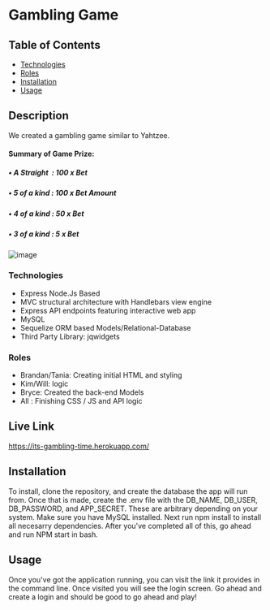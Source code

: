 
# Gambling Game

## Table of Contents

- [Technologies](#Technologies)
- [Roles](#Roles)
- [Installation](#installation)
- [Usage](#usage)

## Description
We created a gambling game similar to Yahtzee.
#### Summary of Game Prize:
##### &bull; A Straight&nbsp; :  100 x Bet
##### &bull; 5 of a kind : 100 x Bet Amount
##### &bull; 4 of a kind :  50 x Bet
##### &bull; 3 of a kind :   5 x Bet

![image](https://user-images.githubusercontent.com/22924230/162866331-9b432be4-f390-4e84-b559-b656b253cf33.png)

### Technologies
- Express Node.Js Based
- MVC structural architecture with Handlebars view engine
- Express API endpoints featuring interactive web app
- MySQL 
- Sequelize ORM based Models/Relational-Database
- Third Party Library: jqwidgets

### Roles
- Brandan/Tania: Creating initial HTML and styling
- Kim/Will: logic
- Bryce: Created the back-end Models 
- All : Finishing CSS / JS and API logic

## Live Link
https://its-gambling-time.herokuapp.com/

## Installation

To install, clone the repository, and create the database the app will run from. Once that is made, create the .env file with the DB_NAME, DB_USER, DB_PASSWORD, and APP_SECRET. These are arbitrary depending on your system. Make sure you have MySQL installed. Next run npm install to install all necesarry dependencies. After you've completed all of this, go ahead and run NPM start in bash.

## Usage

Once you've got the application running, you can visit the link it provides in the command line. Once visited you will see the login screen. Go ahead and create a login and should be good to go ahead and play!




